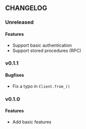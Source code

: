 ## CHANGELOG

### Unreleased

#### Features

- Support basic authentication
- Support stored procedures (RPC)

### v0.1.1

#### Bugfixes

- Fix a typo in `Client.from_()`

### v0.1.0

#### Features

- Add basic features
